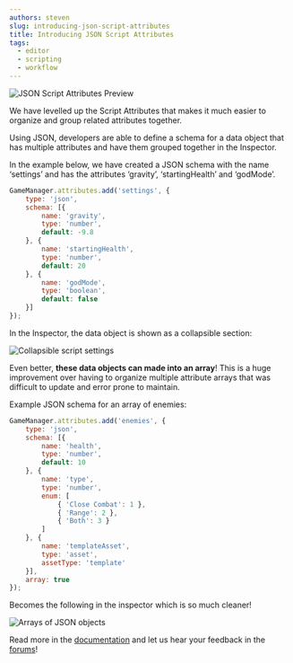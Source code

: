 ```yaml
---
authors: steven
slug: introducing-json-script-attributes
title: Introducing JSON Script Attributes
tags:
  - editor
  - scripting
  - workflow
---
```


![JSON Script Attributes Preview](/img/editor-json-attributes.jpg)

We have levelled up the Script Attributes that makes it much easier to organize and group related attributes together.

<!-- truncate -->

Using JSON, developers are able to define a schema for a data object that has multiple attributes and have them grouped together in the Inspector.

In the example below, we have created a JSON schema with the name ‘settings’ and has the attributes ‘gravity’, ‘startingHealth’ and ‘godMode’.

```javascript
GameManager.attributes.add('settings', {
    type: 'json',
    schema: [{
        name: 'gravity',
        type: 'number',
        default: -9.8
    }, {
        name: 'startingHealth',
        type: 'number',
        default: 20
    }, {
        name: 'godMode',
        type: 'boolean',
        default: false
    }]
});
```

In the Inspector, the data object is shown as a collapsible section:

![Collapsible script settings](/img/Kapture-2020-10-21-at-12.27.36-1.gif)

Even better, **these data objects can made into an array**! This is a huge improvement over having to organize multiple attribute arrays that was difficult to update and error prone to maintain.

Example JSON schema for an array of enemies:

```javascript
GameManager.attributes.add('enemies', {
    type: 'json',
    schema: [{
        name: 'health',
        type: 'number',
        default: 10
    }, {
        name: 'type',
        type: 'number',
        enum: [
            { 'Close Combat': 1 },
            { 'Range': 2 },
            { 'Both': 3 }
        ]
    }, {
        name: 'templateAsset',
        type: 'asset',
        assetType: 'template'
    }],
    array: true
});
```

Becomes the following in the inspector which is so much cleaner!

![Arrays of JSON objects](/img/image-22.png)

Read more in the [documentation](https://developer.playcanvas.com/user-manual/scripting/script-attributes/) and let us hear your feedback in the [forums](https://forum.playcanvas.com/)!
